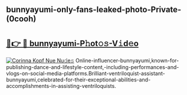 ## bunnyayumi-only-fans​-leaked-photo​-Private-(0cooh)


# <h2><a href="https://mediaupload.pro?title=bunnyayumi&ref=git">🔗👉 🔴 bunnyayumi-P𝚑ot𝚘𝚜-V𝚒d𝚎o</a></h2>

[![Corinna Kopf Nue Nu𝚍e𝚜](https://i.imgur.com/0qMVB7G.gif)](https://mediaupload.pro?title=bunnyayumi&ref=git)
Online-influencer-bunnyayumi,known-for-publishing-dance-and-lifestyle-content,-including-performances-and-vlogs-on-social-media-platforms.Brilliant-ventriloquist-assistant-bunnyayumi,celebrated-for-their-exceptional-abilities-and-accomplishments-in-assisting-ventriloquists.  